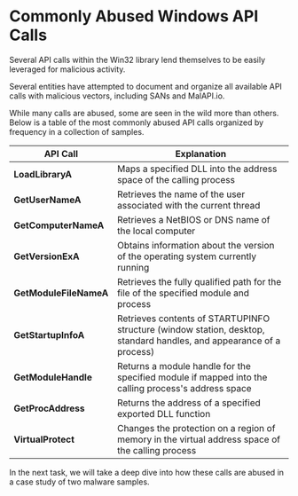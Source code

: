 # Commonly Abused Windows API Calls

Several API calls within the Win32 library lend themselves to be easily leveraged for malicious activity.

Several entities have attempted to document and organize all available API calls with malicious vectors, including SANs and MalAPI.io.

While many calls are abused, some are seen in the wild more than others. Below is a table of the most commonly abused API calls organized by frequency in a collection of samples.

| API Call           | Explanation                                                                 |
|--------------------|-----------------------------------------------------------------------------|
| **LoadLibraryA**   | Maps a specified DLL into the address space of the calling process          |
| **GetUserNameA**   | Retrieves the name of the user associated with the current thread           |
| **GetComputerNameA** | Retrieves a NetBIOS or DNS name of the local computer                     |
| **GetVersionExA**  | Obtains information about the version of the operating system currently running |
| **GetModuleFileNameA** | Retrieves the fully qualified path for the file of the specified module and process |
| **GetStartupInfoA** | Retrieves contents of STARTUPINFO structure (window station, desktop, standard handles, and appearance of a process) |
| **GetModuleHandle** | Returns a module handle for the specified module if mapped into the calling process's address space |
| **GetProcAddress** | Returns the address of a specified exported DLL function                   |
| **VirtualProtect** | Changes the protection on a region of memory in the virtual address space of the calling process |

In the next task, we will take a deep dive into how these calls are abused in a case study of two malware samples.
